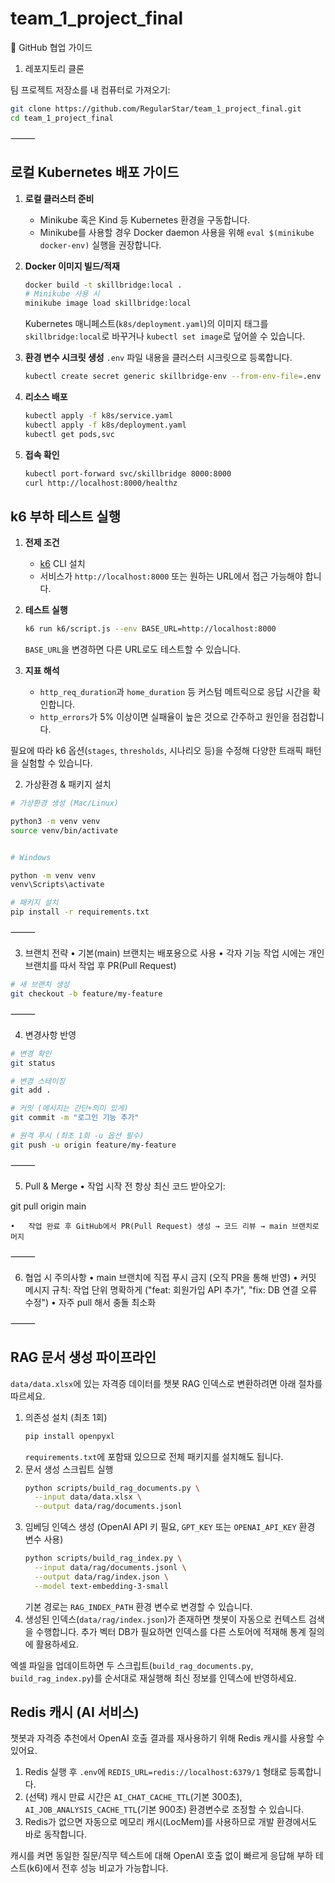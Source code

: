 # team_1_project_final



📌 GitHub 협업 가이드

1. 레포지토리 클론

팀 프로젝트 저장소를 내 컴퓨터로 가져오기:
```bash
git clone https://github.com/RegularStar/team_1_project_final.git
cd team_1_project_final
```

⸻

## 로컬 Kubernetes 배포 가이드

1. **로컬 클러스터 준비**
   - Minikube 혹은 Kind 등 Kubernetes 환경을 구동합니다.
   - Minikube를 사용할 경우 Docker daemon 사용을 위해 `eval $(minikube docker-env)` 실행을 권장합니다.

2. **Docker 이미지 빌드/적재**
   ```bash
   docker build -t skillbridge:local .
   # Minikube 사용 시
   minikube image load skillbridge:local
   ```
   Kubernetes 매니페스트(`k8s/deployment.yaml`)의 이미지 태그를 `skillbridge:local`로 바꾸거나 `kubectl set image`로 덮어쓸 수 있습니다.

3. **환경 변수 시크릿 생성**
   `.env` 파일 내용을 클러스터 시크릿으로 등록합니다.
   ```bash
   kubectl create secret generic skillbridge-env --from-env-file=.env --dry-run=client -o yaml | kubectl apply -f -
   ```

4. **리소스 배포**
   ```bash
   kubectl apply -f k8s/service.yaml
   kubectl apply -f k8s/deployment.yaml
   kubectl get pods,svc
   ```

5. **접속 확인**
   ```bash
   kubectl port-forward svc/skillbridge 8000:8000
   curl http://localhost:8000/healthz
   ```

## k6 부하 테스트 실행

1. **전제 조건**
   - [k6](https://k6.io/) CLI 설치
   - 서비스가 `http://localhost:8000` 또는 원하는 URL에서 접근 가능해야 합니다.

2. **테스트 실행**
   ```bash
   k6 run k6/script.js --env BASE_URL=http://localhost:8000
   ```
   `BASE_URL`을 변경하면 다른 URL로도 테스트할 수 있습니다.

3. **지표 해석**
   - `http_req_duration`과 `home_duration` 등 커스텀 메트릭으로 응답 시간을 확인합니다.
   - `http_errors`가 5% 이상이면 실패율이 높은 것으로 간주하고 원인을 점검합니다.

필요에 따라 k6 옵션(`stages`, `thresholds`, 시나리오 등)을 수정해 다양한 트래픽 패턴을 실험할 수 있습니다.

2. 가상환경 & 패키지 설치
```bash
# 가상환경 생성 (Mac/Linux)

python3 -m venv venv
source venv/bin/activate


# Windows

python -m venv venv
venv\Scripts\activate

# 패키지 설치
pip install -r requirements.txt

```
⸻

3. 브랜치 전략
	•	기본(main) 브랜치는 배포용으로 사용
	•	각자 기능 작업 시에는 개인 브랜치를 따서 작업 후 PR(Pull Request)
```bash
# 새 브랜치 생성
git checkout -b feature/my-feature
```

⸻

4. 변경사항 반영
```bash
# 변경 확인
git status

# 변경 스테이징
git add .

# 커밋 (메시지는 간단+의미 있게)
git commit -m "로그인 기능 추가"

# 원격 푸시 (최초 1회 -u 옵션 필수)
git push -u origin feature/my-feature
```

⸻

5. Pull & Merge
	•	작업 시작 전 항상 최신 코드 받아오기:

git pull origin main

	•	작업 완료 후 GitHub에서 PR(Pull Request) 생성 → 코드 리뷰 → main 브랜치로 머지

⸻

6. 협업 시 주의사항
	•	main 브랜치에 직접 푸시 금지 (오직 PR을 통해 반영)
	•	커밋 메시지 규칙: 작업 단위 명확하게 ("feat: 회원가입 API 추가", "fix: DB 연결 오류 수정")
	•	자주 pull 해서 충돌 최소화

⸻

## RAG 문서 생성 파이프라인

`data/data.xlsx`에 있는 자격증 데이터를 챗봇 RAG 인덱스로 변환하려면 아래 절차를 따르세요.

1. 의존성 설치 (최초 1회)
   ```bash
   pip install openpyxl
   ```
   `requirements.txt`에 포함돼 있으므로 전체 패키지를 설치해도 됩니다.
2. 문서 생성 스크립트 실행
   ```bash
   python scripts/build_rag_documents.py \
     --input data/data.xlsx \
     --output data/rag/documents.jsonl
   ```
3. 임베딩 인덱스 생성 (OpenAI API 키 필요, `GPT_KEY` 또는 `OPENAI_API_KEY` 환경 변수 사용)
   ```bash
   python scripts/build_rag_index.py \
     --input data/rag/documents.jsonl \
     --output data/rag/index.json \
     --model text-embedding-3-small
   ```
   기본 경로는 `RAG_INDEX_PATH` 환경 변수로 변경할 수 있습니다.
4. 생성된 인덱스(`data/rag/index.json`)가 존재하면 챗봇이 자동으로 컨텍스트 검색을 수행합니다. 추가 벡터 DB가 필요하면 인덱스를 다른 스토어에 적재해 통계 질의에 활용하세요.

엑셀 파일을 업데이트하면 두 스크립트(`build_rag_documents.py`, `build_rag_index.py`)를 순서대로 재실행해 최신 정보를 인덱스에 반영하세요.

## Redis 캐시 (AI 서비스)

챗봇과 자격증 추천에서 OpenAI 호출 결과를 재사용하기 위해 Redis 캐시를 사용할 수 있어요.

1. Redis 실행 후 `.env`에 `REDIS_URL=redis://localhost:6379/1` 형태로 등록합니다.
2. (선택) 캐시 만료 시간은 `AI_CHAT_CACHE_TTL`(기본 300초), `AI_JOB_ANALYSIS_CACHE_TTL`(기본 900초) 환경변수로 조정할 수 있습니다.
3. Redis가 없으면 자동으로 메모리 캐시(LocMem)를 사용하므로 개발 환경에서도 바로 동작합니다.

캐시를 켜면 동일한 질문/직무 텍스트에 대해 OpenAI 호출 없이 빠르게 응답해 부하 테스트(k6)에서 전후 성능 비교가 가능합니다.
